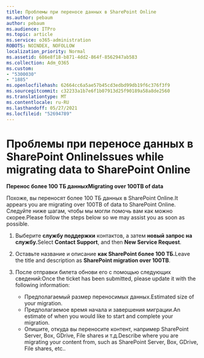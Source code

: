 ```yaml
---
title: Проблемы при переносе данных в SharePoint Online
ms.author: pebaum
author: pebaum
ms.audience: ITPro
ms.topic: article
ms.service: o365-administration
ROBOTS: NOINDEX, NOFOLLOW
localization_priority: Normal
ms.assetid: 686e8f18-b871-4dd2-864f-8562947ab583
ms.collection: Adm_O365
ms.custom:
- "5300030"
- "1885"
ms.openlocfilehash: 62664cc6a5ae57b45cd3edbd99db19f6c376f3f9
ms.sourcegitcommit: c32233a1b7e6f1b07913d25f90189a58a8de2560
ms.translationtype: MT
ms.contentlocale: ru-RU
ms.lasthandoff: 05/27/2021
ms.locfileid: "52694789"
---
```

# <a name="issues-while-migrating-data-to-sharepoint-online"></a><span data-ttu-id="c84e9-102">Проблемы при переносе данных в SharePoint Online</span><span class="sxs-lookup"><span data-stu-id="c84e9-102">Issues while migrating data to SharePoint Online</span></span>

<span data-ttu-id="c84e9-103">**Перенос более 100 ТБ данных**</span><span class="sxs-lookup"><span data-stu-id="c84e9-103">**Migrating over 100TB of data**</span></span>

<span data-ttu-id="c84e9-104">Похоже, вы переносят более 100 ТБ данных в SharePoint Online.</span><span class="sxs-lookup"><span data-stu-id="c84e9-104">It appears you are migrating over 100TB of data to SharePoint Online.</span></span> <span data-ttu-id="c84e9-105">Следуйте ниже шагам, чтобы мы могли помочь вам как можно скорее.</span><span class="sxs-lookup"><span data-stu-id="c84e9-105">Please follow the steps below so we may assist you as soon as possible.</span></span> 

1. <span data-ttu-id="c84e9-106">Выберите **службу поддержки** контактов, а затем **новый запрос на службу.**</span><span class="sxs-lookup"><span data-stu-id="c84e9-106">Select **Contact Support**, and then **New Service Request**.</span></span> 
2. <span data-ttu-id="c84e9-107">Оставьте название и описание **как SharePoint более 100 ТБ.**</span><span class="sxs-lookup"><span data-stu-id="c84e9-107">Leave the title and description as **SharePoint migration over 100TB**.</span></span>
3. <span data-ttu-id="c84e9-108">После отправки билета обнови его с помощью следующих сведений:</span><span class="sxs-lookup"><span data-stu-id="c84e9-108">Once the ticket has been submitted, please update it with the following information:</span></span> 

    - <span data-ttu-id="c84e9-109">Предполагаемый размер переносимых данных.</span><span class="sxs-lookup"><span data-stu-id="c84e9-109">Estimated size of your migration.</span></span>
    - <span data-ttu-id="c84e9-110">Предполагаемое время начала и завершения миграции.</span><span class="sxs-lookup"><span data-stu-id="c84e9-110">An estimate of when you would like to start and complete your migration.</span></span>
    - <span data-ttu-id="c84e9-111">Опишите, откуда вы переносите контент, например SharePoint Server, Box, GDrive, File shares и т.д.</span><span class="sxs-lookup"><span data-stu-id="c84e9-111">Describe where you are migrating your content from, such as SharePoint Server, Box, GDrive, File shares, etc..</span></span>
